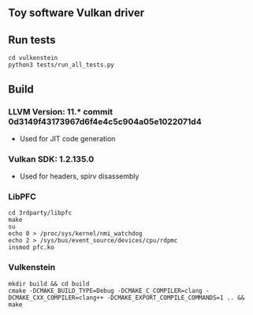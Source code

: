 ## Toy software Vulkan driver

## Run tests
```console
cd vulkenstein
python3 tests/run_all_tests.py
```

## Build
### LLVM Version: 11.* commit 0d3149f43173967d6f4e4c5c904a05e1022071d4
* Used for JIT code generation
### Vulkan SDK: 1.2.135.0
* Used for headers, spirv disassembly
### LibPFC
```console
cd 3rdparty/libpfc
make
su
echo 0 > /proc/sys/kernel/nmi_watchdog
echo 2 > /sys/bus/event_source/devices/cpu/rdpmc
insmod pfc.ko
```
### Vulkenstein
```console
mkdir build && cd build
cmake -DCMAKE_BUILD_TYPE=Debug -DCMAKE_C_COMPILER=clang -DCMAKE_CXX_COMPILER=clang++ -DCMAKE_EXPORT_COMPILE_COMMANDS=1 .. && make
```
